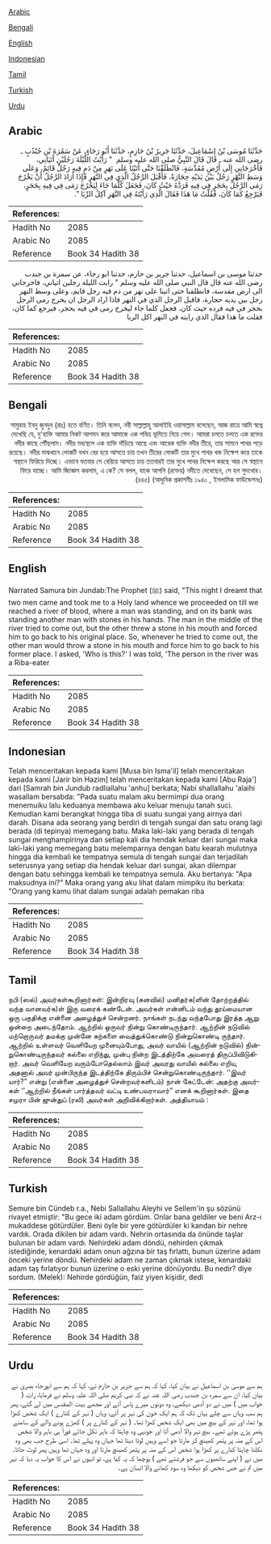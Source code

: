 [Arabic](#arabic)

[Bengali](#bengali)

[English](#english)

[Indonesian](#indonesian)

[Tamil](#tamil)

[Turkish](#turkish)

[Urdu](#urdu)

## Arabic


<div dir="rtl" lang="ar" style={{fontSize:'larger',backgroundColor:'#f8f9fa',padding:20}}>
حَدَّثَنَا مُوسَى بْنُ إِسْمَاعِيلَ، حَدَّثَنَا جَرِيرُ بْنُ حَازِمٍ، حَدَّثَنَا أَبُو رَجَاءٍ، عَنْ سَمُرَةَ بْنِ جُنْدُبٍ ـ رضى الله عنه ـ قَالَ قَالَ النَّبِيُّ صلى الله عليه وسلم ‏ "‏ رَأَيْتُ اللَّيْلَةَ رَجُلَيْنِ أَتَيَانِي، فَأَخْرَجَانِي إِلَى أَرْضٍ مُقَدَّسَةٍ، فَانْطَلَقْنَا حَتَّى أَتَيْنَا عَلَى نَهَرٍ مِنْ دَمٍ فِيهِ رَجُلٌ قَائِمٌ، وَعَلَى وَسَطِ النَّهْرِ رَجُلٌ بَيْنَ يَدَيْهِ حِجَارَةٌ، فَأَقْبَلَ الرَّجُلُ الَّذِي فِي النَّهَرِ فَإِذَا أَرَادَ الرَّجُلُ أَنْ يَخْرُجَ رَمَى الرَّجُلُ بِحَجَرٍ فِي فِيهِ فَرَدَّهُ حَيْثُ كَانَ، فَجَعَلَ كُلَّمَا جَاءَ لِيَخْرُجَ رَمَى فِي فِيهِ بِحَجَرٍ، فَيَرْجِعُ كَمَا كَانَ، فَقُلْتُ مَا هَذَا فَقَالَ الَّذِي رَأَيْتَهُ فِي النَّهَرِ آكِلُ الرِّبَا ‏"‏‏.‏
</div>
<div style={{backgroundColor:'#f8f9fa',padding:20, marginBottom: 10}}><table> <thead> <tr> <th>References:</th> <th></th> </tr> </thead> <tbody><tr><td>Hadith No</td><td>2085</td></tr><tr><td>Arabic No</td><td>2085</td></tr><tr><td>Reference</td><td>Book 34 Hadith 38</td></tr></tbody></table></div>


<div dir="rtl" lang="ar" style={{fontSize:'larger',backgroundColor:'#f8f9fa',padding:20}}>
حدثنا موسى بن اسماعيل، حدثنا جرير بن حازم، حدثنا ابو رجاء، عن سمرة بن جندب رضى الله عنه قال قال النبي صلى الله عليه وسلم " رايت الليلة رجلين اتياني، فاخرجاني الى ارض مقدسة، فانطلقنا حتى اتينا على نهر من دم فيه رجل قايم، وعلى وسط النهر رجل بين يديه حجارة، فاقبل الرجل الذي في النهر فاذا اراد الرجل ان يخرج رمى الرجل بحجر في فيه فرده حيث كان، فجعل كلما جاء ليخرج رمى في فيه بحجر، فيرجع كما كان، فقلت ما هذا فقال الذي رايته في النهر اكل الربا
</div>
<div style={{backgroundColor:'#f8f9fa',padding:20, marginBottom: 10}}><table> <thead> <tr> <th>References:</th> <th></th> </tr> </thead> <tbody><tr><td>Hadith No</td><td>2085</td></tr><tr><td>Arabic No</td><td>2085</td></tr><tr><td>Reference</td><td>Book 34 Hadith 38</td></tr></tbody></table></div>

## Bengali


<div dir="rtl" lang="bn" style={{fontSize:'larger',backgroundColor:'#f8f9fa',padding:20}}>
সামুরাহ ইবনু জুনদুব (রাঃ) হতে বর্ণিত। তিনি বলেন, নবী সাল্লাল্লাহু আলাইহি ওয়াসাল্লাম বলেছেন, আজ রাত্রে আমি স্বপ্নে দেখেছি যে, দু’ব্যক্তি আমার নিকট আগমন করে আমাকে এক পবিত্র ভূমিতে নিয়ে গেল। আমরা চলতে চলতে এক রক্তের নদীর কাছে পৌঁছলাম। নদীর মধ্যস্থলে এক ব্যক্তি দাঁড়িয়ে আছে এবং আরেক ব্যক্তি নদীর তীরে, তার সামনে পাথর পড়ে রয়েছে। নদীর মাঝখানে লোকটি যখন বের হয়ে আসতে চায় তখন তীরের লোকটি তার মুখে পাথর খন্ড নিক্ষেপ করে তাকে স্বস্থানে ফিরিয়ে দিচ্ছে। এভাবে যতবার সে বেরিয়ে আসতে চায় ততবারই তার মুখে পাথর নিক্ষেপ করছে আর সে স্বস্থানে ফিরে যাচ্ছে। আমি জিজ্ঞেস করলাম, এ কে? সে বলল, যাকে আপনি (রক্তের) নদীতে দেখেছেন, সে হল সুদখোর। (৪৪৫) (আধুনিক প্রকাশনীঃ ১৯৪০ , ইসলামিক ফাউন্ডেশনঃ)
</div>
<div style={{backgroundColor:'#f8f9fa',padding:20, marginBottom: 10}}><table> <thead> <tr> <th>References:</th> <th></th> </tr> </thead> <tbody><tr><td>Hadith No</td><td>2085</td></tr><tr><td>Arabic No</td><td>2085</td></tr><tr><td>Reference</td><td>Book 34 Hadith 38</td></tr></tbody></table></div>

## English


<div dir="ltr" lang="en" style={{fontSize:'larger',backgroundColor:'#f8f9fa',padding:20}}>
Narrated Samura bin Jundab:The Prophet (ﷺ) said, "This night I dreamt that two men came and took me to a Holy land whence we proceeded on till we reached a river of blood, where a man was standing, and on its bank was standing another man with stones in his hands. The man in the middle of the river tried to come out, but the other threw a stone in his mouth and forced him to go back to his original place. So, whenever he tried to come out, the other man would throw a stone in his mouth and force him to go back to his former place. I asked, 'Who is this?' I was told, 'The person in the river was a Riba-eater
</div>
<div style={{backgroundColor:'#f8f9fa',padding:20, marginBottom: 10}}><table> <thead> <tr> <th>References:</th> <th></th> </tr> </thead> <tbody><tr><td>Hadith No</td><td>2085</td></tr><tr><td>Arabic No</td><td>2085</td></tr><tr><td>Reference</td><td>Book 34 Hadith 38</td></tr></tbody></table></div>

## Indonesian


<div dir="ltr" lang="id" style={{fontSize:'larger',backgroundColor:'#f8f9fa',padding:20}}>
Telah menceritakan kepada kami [Musa bin Isma'il] telah menceritakan kepada kami [Jarir bin Hazim] telah menceritakan kepada kami [Abu Raja'] dari [Samrah bin Jundub radliallahu 'anhu] berkata; Nabi shallallahu 'alaihi wasallam bersabda: "Pada suatu malam aku bermimpi dua orang menemuiku lalu keduanya membawa aku keluar menuju tanah suci. Kemudian kami berangkat hingga tiba di suatu sungai yang airnya dari darah. Disana ada seorang yang berdiri di tengah sungai dan satu orang lagi berada (di tepinya) memegang batu. Maka laki-laki yang berada di tengah sungai menghampirinya dan setiap kali dia hendak keluar dari sungai maka laki-laki yang memegang batu melemparnya dengan batu kearah mulutnya hingga dia kembali ke tempatnya semula di tengah sungai dan terjadilah seterusnya yang setiap dia hendak keluar dari sungai, akan dilempar dengan batu sehingga kembali ke tempatnya semula. Aku bertanya: "Apa maksudnya ini?" Maka orang yang aku lihat dalam mimpiku itu berkata: "Orang yang kamu lihat dalam sungai adalah pemakan riba
</div>
<div style={{backgroundColor:'#f8f9fa',padding:20, marginBottom: 10}}><table> <thead> <tr> <th>References:</th> <th></th> </tr> </thead> <tbody><tr><td>Hadith No</td><td>2085</td></tr><tr><td>Arabic No</td><td>2085</td></tr><tr><td>Reference</td><td>Book 34 Hadith 38</td></tr></tbody></table></div>

## Tamil


<div dir="ltr" lang="ta" style={{fontSize:'larger',backgroundColor:'#f8f9fa',padding:20}}>
நபி (ஸல்) அவர்கள்கூறினார்கள்: இன்றிரவு (கனவில்) மனிதர்க(ளின் தோற்றத்தில் வந்த வானவர்க)ள் இரு வரைக் கண்டேன். அவர்கள் என்னிடம் வந்து தூய்மையான ஒரு பகுதிக்கு என்னை அழைத்துச் சென்றனர். நாங்கள் நடந்து வந்தபோது இரத்த ஆறு ஒன்றை அடைந்தோம். ஆற்றில் ஒருவர் நின்று கொண்டிருந்தார். ஆற்றின் நடுவில் மற்றொருவர் தமக்கு முன்னே கற்களை வைத்துக்கொண்டு நின்றுகொண்டி ருந்தார். ஆற்றில் உள்ளவர் வெளியேற முனையும்போது, அவர் வாயில் (ஆற்றின் நடுவில்) நின்றுகொண்டிருந்தவர் கல்லை எறிந்து, முன்பு நின்ற இடத்திற்கே அவரைத் திருப்பிவிடுகிறார். அவர் வெளியேற வரும்போதெல்லாம் இவர் அவரது வாயில் கல்லை எறிய, அதனால் அவர் முன்பிருந்த இடத்திற்கே திரும்பிச் சென்றுகொண்டிருந்தார். ‘‘இவர் யார்?” என்று (என்னை அழைத்துச் சென்றவர்களிடம்) நான் கேட்டேன்: அதற்கு அவர்கள் ‘‘ஆற்றில் நீங்கள் பார்த்தவர் வட்டி உண்பவராவார்” எனக் கூறினார்கள். இதை சமுரா பின் ஜுன்துப் (ரலி) அவர்கள் அறிவிக்கிறார்கள். அத்தியாயம் :
</div>
<div style={{backgroundColor:'#f8f9fa',padding:20, marginBottom: 10}}><table> <thead> <tr> <th>References:</th> <th></th> </tr> </thead> <tbody><tr><td>Hadith No</td><td>2085</td></tr><tr><td>Arabic No</td><td>2085</td></tr><tr><td>Reference</td><td>Book 34 Hadith 38</td></tr></tbody></table></div>

## Turkish


<div dir="ltr" lang="tr" style={{fontSize:'larger',backgroundColor:'#f8f9fa',padding:20}}>
Semure bin Cündeb r.a., Nebi Sallallahu Aleyhi ve Sellem'in şu sözünü rivayet etmiştir: "Bu gece iki adam gördüm. Onlar bana geldiler ve beni Arz-ı mukaddese götürdüler. Beni öyle bir yere götürdüler ki kandan bir nehre vardık. Orada dikilen bir adam vardı. Nehrin ortasında da önünde taşlar bulunan bir adam vardı. Nehirdeki adam döndü, nehirden çıkmak istediğinde, kenardaki adam onun ağzına bir taş fırlattı, bunun üzerine adam önceki yerine döndü. Nehirdeki adam ne zaman çıkmak istese, kenardaki adam taş fırlatıyor bunun üzerine o eski yerine dönüyordu. Bu nedir? diye sordum. (Melek): Nehirde gördüğün, faiz yiyen kişidir, dedi
</div>
<div style={{backgroundColor:'#f8f9fa',padding:20, marginBottom: 10}}><table> <thead> <tr> <th>References:</th> <th></th> </tr> </thead> <tbody><tr><td>Hadith No</td><td>2085</td></tr><tr><td>Arabic No</td><td>2085</td></tr><tr><td>Reference</td><td>Book 34 Hadith 38</td></tr></tbody></table></div>

## Urdu


<div dir="rtl" lang="ur" style={{fontSize:'larger',backgroundColor:'#f8f9fa',padding:20}}>
ہم سے موسیٰ بن اسماعیل نے بیان کیا، کہا کہ ہم سے جریر بن حازم نے، کہا کہ ہم سے ابورجاء بصریٰ نے بیان کیا، ان سے سمرہ بن جندب رضی اللہ عنہ نے کہ نبی کریم صلی اللہ علیہ وسلم نے فرمایا، رات ( خواب میں ) میں نے دو آدمی دیکھے، وہ دونوں میرے پاس آئے اور مجھے بیت المقدس میں لے گئے، پھر ہم سب وہاں سے چلے یہاں تک کہ ہم ایک خون کی نہر پر آئے، وہاں ( نہر کے کنارے ) ایک شخص کھڑا ہوا تھا، اور نہر کے بیچ میں بھی ایک شخص کھڑا تھا۔ ( نہر کے کنارے پر ) کھڑے ہونے والے کے سامنے پتھر پڑے ہوئے تھے۔ بیچ نہر والا آدمی آتا اور جونہی وہ چاہتا کہ باہر نکل جائے فوراً ہی باہر والا شخص اس کے منہ پر پتھر کھینچ کر مارتا جو اسے وہیں لوٹا دیتا تھا جہاں وہ پہلے تھا۔ اسی طرح جب بھی وہ نکلنا چاہتا کنارے پر کھڑا ہوا شخص اس کے منہ پر پتھر کھینچ مارتا اور وہ جہاں تھا وہیں پھر لوٹ جاتا۔ میں نے ( اپنے ساتھیوں سے جو فرشتے تھے ) پوچھا کہ یہ کیا ہے، تو انہوں نے اس کا جواب یہ دیا کہ نہر میں تم نے جس شخص کو دیکھا وہ سود کھانے والا انسان ہے۔
</div>
<div style={{backgroundColor:'#f8f9fa',padding:20, marginBottom: 10}}><table> <thead> <tr> <th>References:</th> <th></th> </tr> </thead> <tbody><tr><td>Hadith No</td><td>2085</td></tr><tr><td>Arabic No</td><td>2085</td></tr><tr><td>Reference</td><td>Book 34 Hadith 38</td></tr></tbody></table></div>